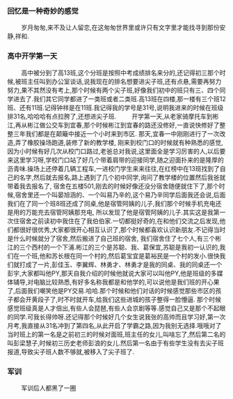 ### 回忆是一种奇妙的感觉

&emsp; &emsp;岁月匆匆,来不及让人留恋,在这匆匆世界里或许只有文字里才能找寻到那份安静,祥和.

### 高中开学第一天
&emsp; &emsp;高中被分到了高13班,这个分班是按照中考成绩排名来分的,还记得初三那个时候,被班主任叫到办公室谈话,说我现在的排名想要进尖子班,还有点悬,需要再努力努力,果不其然没有考上,那个时候有两个尖子班,好像我们初中的班只有三、四个同学进去了.我们其它同学都进了一类班或者二类班.高13班在四楼,那一楼有三个班12班、还有11班.记得钟祥是在11班.我记得我的学号是31号,说明我进来的时候在班级排31名,哈哈哈有点拉胯了,还想进尖子班.
&emsp; &emsp;开学第一天,从老家骑摩托车到彬江,再从彬江做公交车到宜春,那个时候彬江到宜春的路还没修好,一直说快修好了整整三年我们都是在颠簸中接近一个小时来到市区. 那天,宜春一中刚刚进行了一次改造,弄了橡胶操场跑道,装修了新的教学楼, 刚来到校门口的时候就有种熟悉的感觉,因为小时候有好几次从校门口路过,老爸总对我说,这里面全是学习厉害的人,以后要来这里学习呀,学校门口站了好几个带着肩带的迎接同学,随之迎面扑来的是隆厚的沥青味.操场上还停着几辆工程车,一进校门学生来来往往,在红榜中在13班找到了自己的名字,然后就去报名,路上遇到了几个初中同学,询问了教学楼的位置然后我爸就带着我去报名了, 宿舍在五楼501,刚去的时候好像还没分宿舍随便就住下了,那个时候,宿舍里还一个叫晏旭涵的、一个叫易乃辛的,这个易乃辛同学后面我还会说,后面我们在了同一个班8班还成了同桌,他是宿管阿姨的儿子,我们那个时候手机充电还是用的万能充去宿管阿姨那充电, 所以发现了他是宿管阿姨的儿子.其实这是我第一次住宿舍之前读初中我住在了我伯伯家.一切都挺好奇的,在和他们交流之后发现,他们都很好很优秀,大家都很开心相互认识了,那个时候都喜欢认识新朋友.不记得当时是什么时候就分了宿舍,然后搬进了自己班的宿舍, 我们宿舍住了七个人,有三个彬江的三个西村的一个下浦.彬江的三个是苏聪、我、葛保宜,苏聪是我初一认识的,我们在一个班,他和苏长根在同一个村的,然后葛宝宜是葛裕民是一个村的发小.很快我们就打成了一片,彭佳玉、李翼辉、林勇才、林勇才是我的同桌、我的同桌还一个彭宇,大家都叫他PY,那天自我介绍的时候他就说大家可以叫他PY,他是班级的多媒体辅导,对电脑比较熟悉,有好多名称我都是和他学的,可以说他是我们班的开心果了,后面我们嘲笑他是PY交易.哈哈.那个时候和他们对话的时候感觉那些市区的孩子都会开黄段子了,时不时就开车,给我们这些进城的孩子整得一脸懵逼. 那个时候感觉班级真是人才倍出,有些人会琵琶,有些人会京剧等等.感觉自己又是那个不起眼的同学.可我长得帅呀.还记得那个时候好几个女生说我张的高帅而且学习好,第一次月考,我直接从31名冲到了第四名,从此开启了学霸之路,因为我别无选择.哦哦对了当时班上的第一名是之前初三的时候对面班,班主任的女儿,叫啥忘了,然后第二名的叫彭梁慧子,时候初三历史老师彭浪的女儿.然后第一名由于有些学生没有去尖子班报道,导致尖子班人数不够就,被移入了尖子班了.

### 军训
&emsp; &emsp;军训后人都黑了一圈